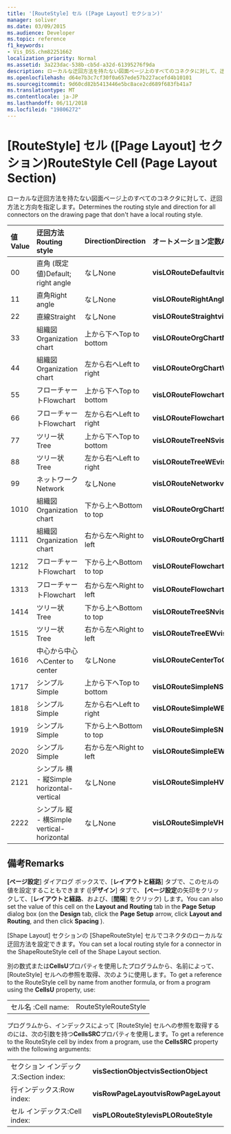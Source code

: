```yaml
---
title: '[RouteStyle] セル ([Page Layout] セクション)'
manager: soliver
ms.date: 03/09/2015
ms.audience: Developer
ms.topic: reference
f1_keywords:
- Vis_DSS.chm82251662
localization_priority: Normal
ms.assetid: 3a223dac-538b-cb5d-a32d-61395276f9da
description: ローカルな迂回方法を持たない図面ページ上のすべてのコネクタに対して、迂回方法と方向を指定します。
ms.openlocfilehash: d64e7b3c7cf30f0a657ede57b227acefd4b10101
ms.sourcegitcommit: 9d60cd82b5413446e5bc8ace2cd689f683fb41a7
ms.translationtype: MT
ms.contentlocale: ja-JP
ms.lasthandoff: 06/11/2018
ms.locfileid: "19806272"
---
```

# <a name="routestyle-cell-page-layout-section"></a><span data-ttu-id="6b37f-103">[RouteStyle] セル ([Page Layout] セクション)</span><span class="sxs-lookup"><span data-stu-id="6b37f-103">RouteStyle Cell (Page Layout Section)</span></span>

<span data-ttu-id="6b37f-104">ローカルな迂回方法を持たない図面ページ上のすべてのコネクタに対して、迂回方法と方向を指定します。</span><span class="sxs-lookup"><span data-stu-id="6b37f-104">Determines the routing style and direction for all connectors on the drawing page that don't have a local routing style.</span></span>
  
|<span data-ttu-id="6b37f-105">**値**</span><span class="sxs-lookup"><span data-stu-id="6b37f-105">**Value**</span></span>|<span data-ttu-id="6b37f-106">**迂回方法**</span><span class="sxs-lookup"><span data-stu-id="6b37f-106">**Routing style**</span></span>|<span data-ttu-id="6b37f-107">**Direction**</span><span class="sxs-lookup"><span data-stu-id="6b37f-107">**Direction**</span></span>|<span data-ttu-id="6b37f-108">**オートメーション定数**</span><span class="sxs-lookup"><span data-stu-id="6b37f-108">**Automation constant**</span></span>|
|:-----|:-----|:-----|:-----|
|<span data-ttu-id="6b37f-109">0</span><span class="sxs-lookup"><span data-stu-id="6b37f-109">0</span></span>  <br/> |<span data-ttu-id="6b37f-110">直角 (既定値)</span><span class="sxs-lookup"><span data-stu-id="6b37f-110">Default; right angle</span></span>  <br/> |<span data-ttu-id="6b37f-111">なし</span><span class="sxs-lookup"><span data-stu-id="6b37f-111">None</span></span>  <br/> |<span data-ttu-id="6b37f-112">**visLORouteDefault**</span><span class="sxs-lookup"><span data-stu-id="6b37f-112">**visLORouteDefault**</span></span> <br/> |
|<span data-ttu-id="6b37f-113">1</span><span class="sxs-lookup"><span data-stu-id="6b37f-113">1</span></span>  <br/> |<span data-ttu-id="6b37f-114">直角</span><span class="sxs-lookup"><span data-stu-id="6b37f-114">Right angle</span></span>  <br/> |<span data-ttu-id="6b37f-115">なし</span><span class="sxs-lookup"><span data-stu-id="6b37f-115">None</span></span>  <br/> |<span data-ttu-id="6b37f-116">**visLORouteRightAngle**</span><span class="sxs-lookup"><span data-stu-id="6b37f-116">**visLORouteRightAngle**</span></span> <br/> |
|<span data-ttu-id="6b37f-117">2</span><span class="sxs-lookup"><span data-stu-id="6b37f-117">2</span></span>  <br/> |<span data-ttu-id="6b37f-118">直線</span><span class="sxs-lookup"><span data-stu-id="6b37f-118">Straight</span></span>  <br/> |<span data-ttu-id="6b37f-119">なし</span><span class="sxs-lookup"><span data-stu-id="6b37f-119">None</span></span>  <br/> |<span data-ttu-id="6b37f-120">**visLORouteStraight**</span><span class="sxs-lookup"><span data-stu-id="6b37f-120">**visLORouteStraight**</span></span> <br/> |
|<span data-ttu-id="6b37f-121">3</span><span class="sxs-lookup"><span data-stu-id="6b37f-121">3</span></span>  <br/> |<span data-ttu-id="6b37f-122">組織図</span><span class="sxs-lookup"><span data-stu-id="6b37f-122">Organization chart</span></span>  <br/> |<span data-ttu-id="6b37f-123">上から下へ</span><span class="sxs-lookup"><span data-stu-id="6b37f-123">Top to bottom</span></span>  <br/> |<span data-ttu-id="6b37f-124">**visLORouteOrgChartNS**</span><span class="sxs-lookup"><span data-stu-id="6b37f-124">**visLORouteOrgChartNS**</span></span> <br/> |
|<span data-ttu-id="6b37f-125">4</span><span class="sxs-lookup"><span data-stu-id="6b37f-125">4</span></span>  <br/> |<span data-ttu-id="6b37f-126">組織図</span><span class="sxs-lookup"><span data-stu-id="6b37f-126">Organization chart</span></span>  <br/> |<span data-ttu-id="6b37f-127">左から右へ</span><span class="sxs-lookup"><span data-stu-id="6b37f-127">Left to right</span></span>  <br/> |<span data-ttu-id="6b37f-128">**visLORouteOrgChartWE**</span><span class="sxs-lookup"><span data-stu-id="6b37f-128">**visLORouteOrgChartWE**</span></span> <br/> |
|<span data-ttu-id="6b37f-129">5</span><span class="sxs-lookup"><span data-stu-id="6b37f-129">5</span></span>  <br/> |<span data-ttu-id="6b37f-130">フローチャート</span><span class="sxs-lookup"><span data-stu-id="6b37f-130">Flowchart</span></span>  <br/> |<span data-ttu-id="6b37f-131">上から下へ</span><span class="sxs-lookup"><span data-stu-id="6b37f-131">Top to bottom</span></span>  <br/> |<span data-ttu-id="6b37f-132">**visLORouteFlowchartNS**</span><span class="sxs-lookup"><span data-stu-id="6b37f-132">**visLORouteFlowchartNS**</span></span> <br/> |
|<span data-ttu-id="6b37f-133">6</span><span class="sxs-lookup"><span data-stu-id="6b37f-133">6</span></span>  <br/> |<span data-ttu-id="6b37f-134">フローチャート</span><span class="sxs-lookup"><span data-stu-id="6b37f-134">Flowchart</span></span>  <br/> |<span data-ttu-id="6b37f-135">左から右へ</span><span class="sxs-lookup"><span data-stu-id="6b37f-135">Left to right</span></span>  <br/> |<span data-ttu-id="6b37f-136">**visLORouteFlowchartWE**</span><span class="sxs-lookup"><span data-stu-id="6b37f-136">**visLORouteFlowchartWE**</span></span> <br/> |
|<span data-ttu-id="6b37f-137">7</span><span class="sxs-lookup"><span data-stu-id="6b37f-137">7</span></span>  <br/> |<span data-ttu-id="6b37f-138">ツリー状</span><span class="sxs-lookup"><span data-stu-id="6b37f-138">Tree</span></span>  <br/> |<span data-ttu-id="6b37f-139">上から下へ</span><span class="sxs-lookup"><span data-stu-id="6b37f-139">Top to bottom</span></span>  <br/> |<span data-ttu-id="6b37f-140">**visLORouteTreeNS**</span><span class="sxs-lookup"><span data-stu-id="6b37f-140">**visLORouteTreeNS**</span></span> <br/> |
|<span data-ttu-id="6b37f-141">8</span><span class="sxs-lookup"><span data-stu-id="6b37f-141">8</span></span>  <br/> |<span data-ttu-id="6b37f-142">ツリー状</span><span class="sxs-lookup"><span data-stu-id="6b37f-142">Tree</span></span>  <br/> |<span data-ttu-id="6b37f-143">左から右へ</span><span class="sxs-lookup"><span data-stu-id="6b37f-143">Left to right</span></span>  <br/> |<span data-ttu-id="6b37f-144">**visLORouteTreeWE**</span><span class="sxs-lookup"><span data-stu-id="6b37f-144">**visLORouteTreeWE**</span></span> <br/> |
|<span data-ttu-id="6b37f-145">9</span><span class="sxs-lookup"><span data-stu-id="6b37f-145">9</span></span>  <br/> |<span data-ttu-id="6b37f-146">ネットワーク</span><span class="sxs-lookup"><span data-stu-id="6b37f-146">Network</span></span>  <br/> |<span data-ttu-id="6b37f-147">なし</span><span class="sxs-lookup"><span data-stu-id="6b37f-147">None</span></span>  <br/> |<span data-ttu-id="6b37f-148">**visLORouteNetwork**</span><span class="sxs-lookup"><span data-stu-id="6b37f-148">**visLORouteNetwork**</span></span> <br/> |
|<span data-ttu-id="6b37f-149">10</span><span class="sxs-lookup"><span data-stu-id="6b37f-149">10</span></span>  <br/> |<span data-ttu-id="6b37f-150">組織図</span><span class="sxs-lookup"><span data-stu-id="6b37f-150">Organization chart</span></span>  <br/> |<span data-ttu-id="6b37f-151">下から上へ</span><span class="sxs-lookup"><span data-stu-id="6b37f-151">Bottom to top</span></span>  <br/> |<span data-ttu-id="6b37f-152">**visLORouteOrgChartSN**</span><span class="sxs-lookup"><span data-stu-id="6b37f-152">**visLORouteOrgChartSN**</span></span> <br/> |
|<span data-ttu-id="6b37f-153">11</span><span class="sxs-lookup"><span data-stu-id="6b37f-153">11</span></span>  <br/> |<span data-ttu-id="6b37f-154">組織図</span><span class="sxs-lookup"><span data-stu-id="6b37f-154">Organization chart</span></span>  <br/> |<span data-ttu-id="6b37f-155">右から左へ</span><span class="sxs-lookup"><span data-stu-id="6b37f-155">Right to left</span></span>  <br/> |<span data-ttu-id="6b37f-156">**visLORouteOrgChartEW**</span><span class="sxs-lookup"><span data-stu-id="6b37f-156">**visLORouteOrgChartEW**</span></span> <br/> |
|<span data-ttu-id="6b37f-157">12</span><span class="sxs-lookup"><span data-stu-id="6b37f-157">12</span></span>  <br/> |<span data-ttu-id="6b37f-158">フローチャート</span><span class="sxs-lookup"><span data-stu-id="6b37f-158">Flowchart</span></span>  <br/> |<span data-ttu-id="6b37f-159">下から上へ</span><span class="sxs-lookup"><span data-stu-id="6b37f-159">Bottom to top</span></span>  <br/> |<span data-ttu-id="6b37f-160">**visLORouteFlowchartSN**</span><span class="sxs-lookup"><span data-stu-id="6b37f-160">**visLORouteFlowchartSN**</span></span> <br/> |
|<span data-ttu-id="6b37f-161">13</span><span class="sxs-lookup"><span data-stu-id="6b37f-161">13</span></span>  <br/> |<span data-ttu-id="6b37f-162">フローチャート</span><span class="sxs-lookup"><span data-stu-id="6b37f-162">Flowchart</span></span>  <br/> |<span data-ttu-id="6b37f-163">右から左へ</span><span class="sxs-lookup"><span data-stu-id="6b37f-163">Right to left</span></span>  <br/> |<span data-ttu-id="6b37f-164">**visLORouteFlowchartEW**</span><span class="sxs-lookup"><span data-stu-id="6b37f-164">**visLORouteFlowchartEW**</span></span> <br/> |
|<span data-ttu-id="6b37f-165">14</span><span class="sxs-lookup"><span data-stu-id="6b37f-165">14</span></span>  <br/> |<span data-ttu-id="6b37f-166">ツリー状</span><span class="sxs-lookup"><span data-stu-id="6b37f-166">Tree</span></span>  <br/> |<span data-ttu-id="6b37f-167">下から上へ</span><span class="sxs-lookup"><span data-stu-id="6b37f-167">Bottom to top</span></span>  <br/> |<span data-ttu-id="6b37f-168">**visLORouteTreeSN**</span><span class="sxs-lookup"><span data-stu-id="6b37f-168">**visLORouteTreeSN**</span></span> <br/> |
|<span data-ttu-id="6b37f-169">15</span><span class="sxs-lookup"><span data-stu-id="6b37f-169">15</span></span>  <br/> |<span data-ttu-id="6b37f-170">ツリー状</span><span class="sxs-lookup"><span data-stu-id="6b37f-170">Tree</span></span>  <br/> |<span data-ttu-id="6b37f-171">右から左へ</span><span class="sxs-lookup"><span data-stu-id="6b37f-171">Right to left</span></span>  <br/> |<span data-ttu-id="6b37f-172">**visLORouteTreeEW**</span><span class="sxs-lookup"><span data-stu-id="6b37f-172">**visLORouteTreeEW**</span></span> <br/> |
|<span data-ttu-id="6b37f-173">16</span><span class="sxs-lookup"><span data-stu-id="6b37f-173">16</span></span>  <br/> |<span data-ttu-id="6b37f-174">中心から中心へ</span><span class="sxs-lookup"><span data-stu-id="6b37f-174">Center to center</span></span>  <br/> |<span data-ttu-id="6b37f-175">なし</span><span class="sxs-lookup"><span data-stu-id="6b37f-175">None</span></span>  <br/> |<span data-ttu-id="6b37f-176">**visLORouteCenterToCenter**</span><span class="sxs-lookup"><span data-stu-id="6b37f-176">**visLORouteCenterToCenter**</span></span> <br/> |
|<span data-ttu-id="6b37f-177">17</span><span class="sxs-lookup"><span data-stu-id="6b37f-177">17</span></span>  <br/> |<span data-ttu-id="6b37f-178">シンプル</span><span class="sxs-lookup"><span data-stu-id="6b37f-178">Simple</span></span>  <br/> |<span data-ttu-id="6b37f-179">上から下へ</span><span class="sxs-lookup"><span data-stu-id="6b37f-179">Top to bottom</span></span>  <br/> |<span data-ttu-id="6b37f-180">**visLORouteSimpleNS**</span><span class="sxs-lookup"><span data-stu-id="6b37f-180">**visLORouteSimpleNS**</span></span> <br/> |
|<span data-ttu-id="6b37f-181">18</span><span class="sxs-lookup"><span data-stu-id="6b37f-181">18</span></span>  <br/> |<span data-ttu-id="6b37f-182">シンプル</span><span class="sxs-lookup"><span data-stu-id="6b37f-182">Simple</span></span>  <br/> |<span data-ttu-id="6b37f-183">左から右へ</span><span class="sxs-lookup"><span data-stu-id="6b37f-183">Left to right</span></span>  <br/> |<span data-ttu-id="6b37f-184">**visLORouteSimpleWE**</span><span class="sxs-lookup"><span data-stu-id="6b37f-184">**visLORouteSimpleWE**</span></span> <br/> |
|<span data-ttu-id="6b37f-185">19</span><span class="sxs-lookup"><span data-stu-id="6b37f-185">19</span></span>  <br/> |<span data-ttu-id="6b37f-186">シンプル</span><span class="sxs-lookup"><span data-stu-id="6b37f-186">Simple</span></span>  <br/> |<span data-ttu-id="6b37f-187">下から上へ</span><span class="sxs-lookup"><span data-stu-id="6b37f-187">Bottom to top</span></span>  <br/> |<span data-ttu-id="6b37f-188">**visLORouteSimpleSN**</span><span class="sxs-lookup"><span data-stu-id="6b37f-188">**visLORouteSimpleSN**</span></span> <br/> |
|<span data-ttu-id="6b37f-189">20</span><span class="sxs-lookup"><span data-stu-id="6b37f-189">20</span></span>  <br/> |<span data-ttu-id="6b37f-190">シンプル</span><span class="sxs-lookup"><span data-stu-id="6b37f-190">Simple</span></span>  <br/> |<span data-ttu-id="6b37f-191">右から左へ</span><span class="sxs-lookup"><span data-stu-id="6b37f-191">Right to left</span></span>  <br/> |<span data-ttu-id="6b37f-192">**visLORouteSimpleEW**</span><span class="sxs-lookup"><span data-stu-id="6b37f-192">**visLORouteSimpleEW**</span></span> <br/> |
|<span data-ttu-id="6b37f-193">21</span><span class="sxs-lookup"><span data-stu-id="6b37f-193">21</span></span>  <br/> |<span data-ttu-id="6b37f-194">シンプル 横 - 縦</span><span class="sxs-lookup"><span data-stu-id="6b37f-194">Simple horizontal-vertical</span></span>  <br/> |<span data-ttu-id="6b37f-195">なし</span><span class="sxs-lookup"><span data-stu-id="6b37f-195">None</span></span>  <br/> |<span data-ttu-id="6b37f-196">**visLORouteSimpleHV**</span><span class="sxs-lookup"><span data-stu-id="6b37f-196">**visLORouteSimpleHV**</span></span> <br/> |
|<span data-ttu-id="6b37f-197">22</span><span class="sxs-lookup"><span data-stu-id="6b37f-197">22</span></span>  <br/> |<span data-ttu-id="6b37f-198">シンプル 縦 - 横</span><span class="sxs-lookup"><span data-stu-id="6b37f-198">Simple vertical-horizontal</span></span>  <br/> |<span data-ttu-id="6b37f-199">なし</span><span class="sxs-lookup"><span data-stu-id="6b37f-199">None</span></span>  <br/> |<span data-ttu-id="6b37f-200">**visLORouteSimpleVH**</span><span class="sxs-lookup"><span data-stu-id="6b37f-200">**visLORouteSimpleVH**</span></span> <br/> |
   
## <a name="remarks"></a><span data-ttu-id="6b37f-201">備考</span><span class="sxs-lookup"><span data-stu-id="6b37f-201">Remarks</span></span>

<span data-ttu-id="6b37f-202">**[ページ設定**] ダイアログ ボックスで、[**レイアウトと経路**] タブで、このセルの値を設定することもできます ([**デザイン**] タブで、 **[ページ設定**の矢印をクリックして、[**レイアウトと経路**、および、[**間隔**] をクリック) します。</span><span class="sxs-lookup"><span data-stu-id="6b37f-202">You can also set the value of this cell on the **Layout and Routing** tab in the **Page Setup** dialog box (on the **Design** tab, click the **Page Setup** arrow, click **Layout and Routing**, and then click **Spacing** ).</span></span> 
  
<span data-ttu-id="6b37f-203">[Shape Layout] セクションの [ShapeRouteStyle] セルでコネクタのローカルな迂回方法を設定できます。</span><span class="sxs-lookup"><span data-stu-id="6b37f-203">You can set a local routing style for a connector in the ShapeRouteStyle cell of the Shape Layout section.</span></span> 
  
<span data-ttu-id="6b37f-204">別の数式または**CellsU**プロパティを使用したプログラムから、名前によって、[RouteStyle] セルへの参照を取得、次のように使用します。</span><span class="sxs-lookup"><span data-stu-id="6b37f-204">To get a reference to the RouteStyle cell by name from another formula, or from a program using the **CellsU** property, use:</span></span> 
  
|||
|:-----|:-----|
|<span data-ttu-id="6b37f-205">セル名 :</span><span class="sxs-lookup"><span data-stu-id="6b37f-205">Cell name:</span></span>  <br/> |<span data-ttu-id="6b37f-206">RouteStyle</span><span class="sxs-lookup"><span data-stu-id="6b37f-206">RouteStyle</span></span>  <br/> |
   
<span data-ttu-id="6b37f-207">プログラムから、インデックスによって [RouteStyle] セルへの参照を取得するのには、次の引数を持つ**CellsSRC**プロパティを使用します。</span><span class="sxs-lookup"><span data-stu-id="6b37f-207">To get a reference to the RouteStyle cell by index from a program, use the **CellsSRC** property with the following arguments:</span></span> 
  
|||
|:-----|:-----|
|<span data-ttu-id="6b37f-208">セクション インデックス:</span><span class="sxs-lookup"><span data-stu-id="6b37f-208">Section index:</span></span>  <br/> |<span data-ttu-id="6b37f-209">**visSectionObject**</span><span class="sxs-lookup"><span data-stu-id="6b37f-209">**visSectionObject**</span></span> <br/> |
|<span data-ttu-id="6b37f-210">行インデックス:</span><span class="sxs-lookup"><span data-stu-id="6b37f-210">Row index:</span></span>  <br/> |<span data-ttu-id="6b37f-211">**visRowPageLayout**</span><span class="sxs-lookup"><span data-stu-id="6b37f-211">**visRowPageLayout**</span></span> <br/> |
|<span data-ttu-id="6b37f-212">セル インデックス:</span><span class="sxs-lookup"><span data-stu-id="6b37f-212">Cell index:</span></span>  <br/> |<span data-ttu-id="6b37f-213">**visPLORouteStyle**</span><span class="sxs-lookup"><span data-stu-id="6b37f-213">**visPLORouteStyle**</span></span> <br/> |
   

